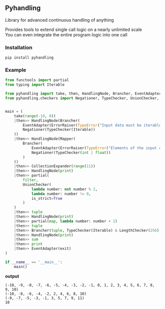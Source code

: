 ## Pyhandling
Library for advanced continuous handling of anything

Provides tools to extend single call logic on a nearly unlimited scale</br>
You can even integrate the entire program logic into one call

### Installation
`pip install pyhandling`

### Example

```python
from functools import partial
from typing import Iterable

from pyhandling import take, then, HandlingNode, Brancher, EventAdapter, ErrorRaiser, Mapper, CollectionExpander, return_
from pyhandling.checkers import Negationer, TypeChecker, UnionChecker, LengthChecker


main = (
    take(range(-10, 0))
    |then>> HandlingNode(Brancher(
        EventAdapter(ErrorRaiser(TypeError("Input data must be iterable collection."))),
        Negationer(TypeChecker(Iterable))
    ))
    |then>> HandlingNode(Mapper(
        Brancher(
            EventAdapter(ErrorRaiser(TypeError("Elements of the input collection must be numbers."))),
            Negationer(TypeChecker(int | float))
        )
    ))
    |then>> CollectionExpander(range(11))
    |then>> HandlingNode(print)
    |then>> partial(
        filter,
        UnionChecker(
            lambda number: not number % 2,
            lambda number: number != 0,
            is_strict=True
        )
    )
    |then>> tuple
    |then>> HandlingNode(print)
    |then>> partial(map, lambda number: number + 1)
    |then>> tuple
    |then>> Brancher(tuple, TypeChecker(Iterable) & LengthChecker(256), return_)
    |then>> HandlingNode(print)
    |then>> sum
    |then>> print
    |then>> EventAdapter(exit)
)

if __name__ == '__main__':
    main()
```

**output**
```
(-10, -9, -8, -7, -6, -5, -4, -3, -2, -1, 0, 1, 2, 3, 4, 5, 6, 7, 8, 9, 10)
(-10, -8, -6, -4, -2, 2, 4, 6, 8, 10)
(-9, -7, -5, -3, -1, 3, 5, 7, 9, 11)
10
```

